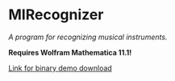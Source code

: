 # MIRecognizer
_A program for recognizing musical instruments._

**Requires Wolfram Mathematica 11.1!**

[Link for binary demo download](https://github.com/akhdrv/Demos/blob/b50baf46d8f09c3dc4215199afe7d1f2b4613815/mirecognizer-bin-windows-1.0.zip?raw=true)

